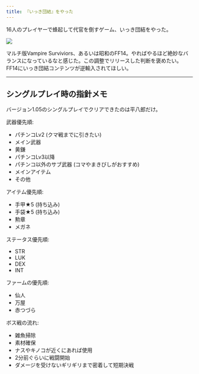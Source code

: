 ```yaml
---
title: 『いっき団結』をやった
---
```

16人のプレイヤーで蜂起して代官を倒すゲーム、いっき団結をやった。

![](https://lh3.googleusercontent.com/docs/ADP-6oFNgO23UMn8s2O9ZAeB7coD-3Sn6OaETy880jzrQmxYtB_pivA_3B-_UA75_mHQ6g_tE-FBrXPUrZBrH-0taR4YpgHiu_Z24DaBAQkLIskxjO3Kk7RJ5-2TLcyrZ8m5LHO4ylF2Z1CjceMg0l1-CWBXXdjd5MZA7BStbFvNzgJBeSSEclQc9RPz6b2i4yShYSDgh0L1i7cRcLKuhkpG0n68uh6_hnRareaWEgHpccNTL3c10D0jsTHNV0d4rdt5876FeWlJGxiAQIT5a5Z30KbOtNfut3TbhvJeN8p_nhSkTdQefMatwF3u_vCRp1-DBvFWY6jE0fZvKbJZPEKcigZEXgYgYHEgBbTrWrDQoae4ZdQqFkoKaNtckteJ-H2-RdKxAWuLM5iTQiDRXgwpSe9KWGP_Ge_LOATUrkJ9f6JwZXyP1lTAwmsVPVm996cR2cc7rYPRzlsoQd_cLhEPRBopEpDpccfiC35X356ek4q7vhZr2WgVVCQti64IB40abbSuH_VGJw4gdFXSH210g3TiAY2Uf9BwlC4wdkuGoQOuUWGwvNcjB2BYbTbJK3xgbbSpxEbQ79Kp1K97RNgdIIykk9WmCvAzsu31DJit_Drq40RRLbTl5sUfvz7uCtHUewsr5yY1fnYOpOjdSOlPVh6xTTMCqr22mvl4J1dJgBDMUF5hO3IhF_9F2MqzJsu566e-KcGMbVvZs2RViziSKfMHwC2jUw14OsF9Ke5uCSIRrU4GIRm_FDln2tzjIeCufsNbMs6X09QI1okCWNO2LCKF1vtrTdIGXqWyvKEv7kWme7nL4180XjL8kniiURkHNxOXpu0fDRMrOoL2E8bOUk7dzYhrai0GeCdpcIXNpYodzkD_wGjGwAvB8EjnkV8FbpImEeCwfDdvgjRWi-C_l9atum7NW6IfnGZJMPcWALUJ1LPlPohYI6mios3ACUnxVaWOf5wcVnDY0e6glJIR4jFoBlcso3CkLZK5qd6D4YbyB3_TiWW-FqhY6NFieTY_rUdV6cf-Q_kshi-sadP-LH89E8QR3XXOP1CLk206mfF15Igr4jPkM_0vWm2lox-GBut24491e-rJhA5CLqOzankE3ILG53avG1qBh3vNso--amBeJ9rKroOQUy4m5SfPXGe-SJ0GzTePWr7wBA7a0UXGzcumuG1PWA-zFG9mRX5uEhY2XDOQG79XP-0fgBz-UnCs3C5K2HXmCVBRpehAfpwrw2OS_YHbsiQuxb1Lzq_pofKdxA)

マルチ版Vampire Surviviors、あるいは昭和のFF14。やればやるほど絶妙なバランスになっているなと感じた。この調整でリリースした判断を褒めたい。FF14にいっき団結コンテンツが逆輸入されてほしい。

* * *

シングルプレイ時の指針メモ
-------------

バージョン1.05のシングルプレイでクリアできたのは平八郎だけ。

武器優先順:

*   パチンコLv2 (クマ戦までに引きたい)
*   メイン武器
*   黄鎌
*   パチンコLv3以降
*   パチンコ以外のサブ武器 (コマやまきびしがおすすめ)
*   メインアイテム
*   その他

アイテム優先順:

*   手甲★5 (持ち込み)
*   手袋★5 (持ち込み)
*   勲章
*   メガネ

ステータス優先順:

*   STR
*   LUK
*   DEX
*   INT

ファームの優先順:

*   仙人
*   万屋
*   赤つづら

ボス戦の流れ:

*   雑魚掃除
*   素材確保
*   ナスやキノコが近くにあれば使用
*   2分前ぐらいに戦闘開始
*   ダメージを受けないギリギリまで密着して短期決戦
